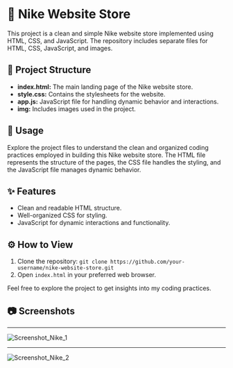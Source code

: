 # 👟 Nike Website Store

This project is a clean and simple Nike website store implemented using HTML, CSS, and JavaScript. The repository includes separate files for HTML, CSS, JavaScript, and images.

## 📁 Project Structure

- **index.html:** The main landing page of the Nike website store.
- **style.css:** Contains the stylesheets for the website.
- **app.js:** JavaScript file for handling dynamic behavior and interactions.
- **img:** Includes images used in the project.

## 🚀 Usage

Explore the project files to understand the clean and organized coding practices employed in building this Nike website store. The HTML file represents the structure of the pages, the CSS file handles the styling, and the JavaScript file manages dynamic behavior.

## ✨ Features

- Clean and readable HTML structure.
- Well-organized CSS for styling.
- JavaScript for dynamic interactions and functionality.

## ⚙️ How to View

1. Clone the repository: `git clone https://github.com/your-username/nike-website-store.git`
2. Open `index.html` in your preferred web browser.

Feel free to explore the project to get insights into my coding practices.

## 📷 Screenshots

---

![Screenshot_Nike_1](https://github.com/SarkissArmaniUS/Template_Website_Nike/assets/97789627/bff509a1-7af3-45d2-8b4e-ade99c8628da)

---

![Screenshot_Nike_2](https://github.com/SarkissArmaniUS/Template_Website_Nike/assets/97789627/724d3dc9-bf2f-4b60-a4e0-1bb79c0aa38e)
